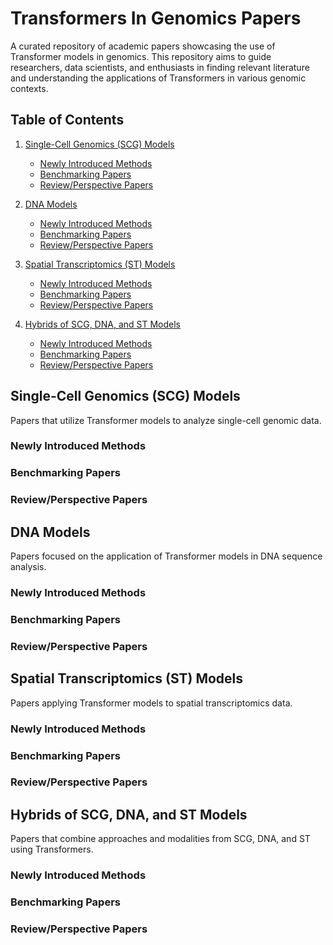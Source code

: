 # Transformers In Genomics Papers
A curated repository of academic papers showcasing the use of Transformer models in genomics. This repository aims to guide researchers, data scientists, and enthusiasts in finding relevant literature and understanding the applications of Transformers in various genomic contexts.

## Table of Contents

1. [Single-Cell Genomics (SCG) Models](#single-cell-genomics-scg-models)
   - [Newly Introduced Methods](#newly-introduced-methods)
   - [Benchmarking Papers](#benchmarking-papers)
   - [Review/Perspective Papers](#reviewperspective-papers)

2. [DNA Models](#dna-models)
   - [Newly Introduced Methods](#newly-introduced-methods-1)
   - [Benchmarking Papers](#benchmarking-papers-1)
   - [Review/Perspective Papers](#reviewperspective-papers-1)

3. [Spatial Transcriptomics (ST) Models](#spatial-transcriptomics-st-models)
   - [Newly Introduced Methods](#newly-introduced-methods-2)
   - [Benchmarking Papers](#benchmarking-papers-2)
   - [Review/Perspective Papers](#reviewperspective-papers-2)

4. [Hybrids of SCG, DNA, and ST Models](#hybrids-of-scg-dna-and-st-models)
   - [Newly Introduced Methods](#newly-introduced-methods-3)
   - [Benchmarking Papers](#benchmarking-papers-3)
   - [Review/Perspective Papers](#reviewperspective-papers-3)

## Single-Cell Genomics (SCG) Models
Papers that utilize Transformer models to analyze single-cell genomic data.

### Newly Introduced Methods

### Benchmarking Papers

### Review/Perspective Papers


## DNA Models
Papers focused on the application of Transformer models in DNA sequence analysis.

### Newly Introduced Methods

### Benchmarking Papers

### Review/Perspective Papers

## Spatial Transcriptomics (ST) Models
Papers applying Transformer models to spatial transcriptomics data.

### Newly Introduced Methods

### Benchmarking Papers

### Review/Perspective Papers

## Hybrids of SCG, DNA, and ST Models
Papers that combine approaches and modalities from SCG, DNA, and ST using Transformers.

### Newly Introduced Methods

### Benchmarking Papers

### Review/Perspective Papers


